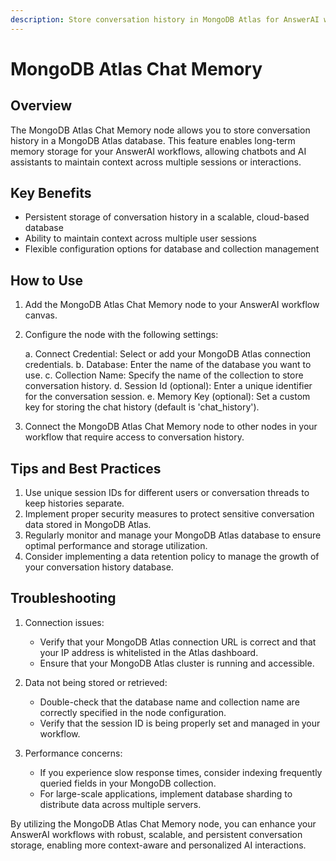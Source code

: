 ```yaml
---
description: Store conversation history in MongoDB Atlas for AnswerAI workflows
---
```


# MongoDB Atlas Chat Memory

## Overview

The MongoDB Atlas Chat Memory node allows you to store conversation history in a MongoDB Atlas database. This feature enables long-term memory storage for your AnswerAI workflows, allowing chatbots and AI assistants to maintain context across multiple sessions or interactions.

## Key Benefits

- Persistent storage of conversation history in a scalable, cloud-based database
- Ability to maintain context across multiple user sessions
- Flexible configuration options for database and collection management

## How to Use

1. Add the MongoDB Atlas Chat Memory node to your AnswerAI workflow canvas.
2. Configure the node with the following settings:

   a. Connect Credential: Select or add your MongoDB Atlas connection credentials.
   b. Database: Enter the name of the database you want to use.
   c. Collection Name: Specify the name of the collection to store conversation history.
   d. Session Id (optional): Enter a unique identifier for the conversation session.
   e. Memory Key (optional): Set a custom key for storing the chat history (default is 'chat_history').

3. Connect the MongoDB Atlas Chat Memory node to other nodes in your workflow that require access to conversation history.

<!-- TODO: Add a screenshot of the MongoDB Atlas Chat Memory node configuration panel -->

## Tips and Best Practices

1. Use unique session IDs for different users or conversation threads to keep histories separate.
2. Implement proper security measures to protect sensitive conversation data stored in MongoDB Atlas.
3. Regularly monitor and manage your MongoDB Atlas database to ensure optimal performance and storage utilization.
4. Consider implementing a data retention policy to manage the growth of your conversation history database.

## Troubleshooting

1. Connection issues:
   - Verify that your MongoDB Atlas connection URL is correct and that your IP address is whitelisted in the Atlas dashboard.
   - Ensure that your MongoDB Atlas cluster is running and accessible.

2. Data not being stored or retrieved:
   - Double-check that the database name and collection name are correctly specified in the node configuration.
   - Verify that the session ID is being properly set and managed in your workflow.

3. Performance concerns:
   - If you experience slow response times, consider indexing frequently queried fields in your MongoDB collection.
   - For large-scale applications, implement database sharding to distribute data across multiple servers.

<!-- TODO: Add a screenshot showing where to find logs or error messages related to the MongoDB Atlas Chat Memory node -->

By utilizing the MongoDB Atlas Chat Memory node, you can enhance your AnswerAI workflows with robust, scalable, and persistent conversation storage, enabling more context-aware and personalized AI interactions.
